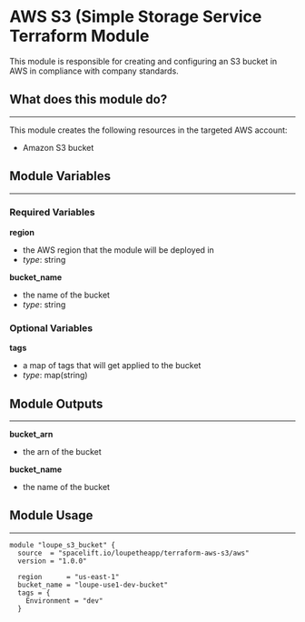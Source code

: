   # AWS S3 (Simple Storage Service Terraform Module

This module is responsible for creating and configuring an S3 bucket in AWS in compliance with company standards.

## What does this module do?
----------------------------
This module creates the following resources in the targeted AWS account:
- Amazon S3 bucket

## Module Variables
-------------------
### Required Variables
**region**
- the AWS region that the module will be deployed in
- *type*: string

**bucket_name**
- the name of the bucket
- *type*: string

### Optional Variables
**tags**
- a map of tags that will get applied to the bucket
- *type*: map(string)

## Module Outputs
-------------------
**bucket_arn**
- the arn of the bucket

**bucket_name**
- the name of the bucket

## Module Usage
---------------
```
module "loupe_s3_bucket" {
  source  = "spacelift.io/loupetheapp/terraform-aws-s3/aws"
  version = "1.0.0"

  region      = "us-east-1"
  bucket_name = "loupe-use1-dev-bucket"
  tags = {
    Environment = "dev"
  }
```
